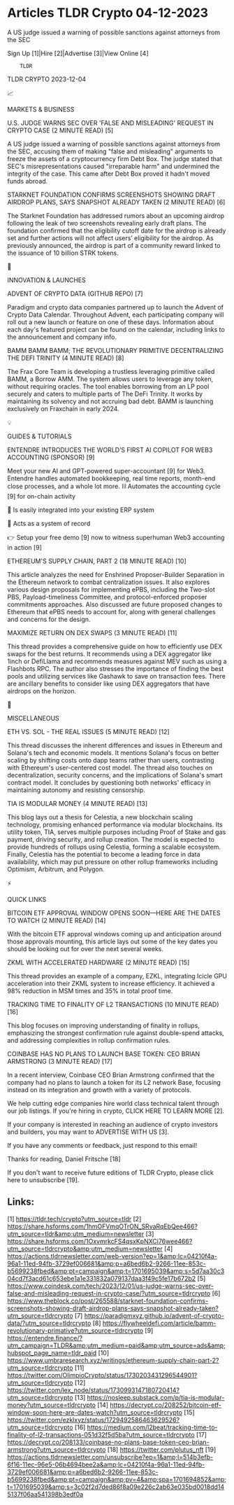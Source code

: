 # Articles TLDR Crypto 04-12-2023

A US judge issued a warning of possible sanctions against attorneys
from the SEC  

Sign Up [1]|Hire [2]|Advertise [3]|View Online [4] 

		TLDR 

TLDR CRYPTO 2023-12-04

📈 

MARKETS & BUSINESS

 U.S. JUDGE WARNS SEC OVER 'FALSE AND MISLEADING' REQUEST IN CRYPTO
CASE (2 MINUTE READ) [5] 

 A US judge issued a warning of possible sanctions against attorneys
from the SEC, accusing them of making "false and misleading" arguments
to freeze the assets of a cryptocurrency firm Debt Box. The judge
stated that SEC's misrepresentations caused "irreparable harm" and
undermined the integrity of the case. This came after Debt Box proved
it hadn't moved funds abroad. 

 STARKNET FOUNDATION CONFIRMS SCREENSHOTS SHOWING DRAFT AIRDROP PLANS,
SAYS SNAPSHOT ALREADY TAKEN (2 MINUTE READ) [6] 

 The Starknet Foundation has addressed rumors about an upcoming
airdrop following the leak of two screenshots revealing early draft
plans. The foundation confirmed that the eligibility cutoff date for
the airdrop is already set and further actions will not affect
users’ eligibility for the airdrop. As previously announced, the
airdrop is part of a community reward linked to the issuance of 10
billion STRK tokens. 

🚀 

INNOVATION & LAUNCHES

 ADVENT OF CRYPTO DATA (GITHUB REPO) [7] 

 Paradigm and crypto data companies partnered up to launch the Advent
of Crypto Data Calendar. Throughout Advent, each participating company
will roll out a new launch or feature on one of these days.
Information about each day's featured project can be found on the
calendar, including links to the announcement and company info. 

 BAMM BAMM BAMM; THE REVOLUTIONARY PRIMITIVE DECENTRALIZING THE DEFI
TRINITY (4 MINUTE READ) [8] 

 The Frax Core Team is developing a trustless leveraging primitive
called BAMM, a Borrow AMM. The system allows users to leverage any
token, without requiring oracles. The tool enables borrowing from an
LP pool securely and caters to multiple parts of The DeFi Trinity. It
works by maintaining its solvency and not accruing bad debt. BAMM is
launching exclusively on Fraxchain in early 2024. 

💡 

GUIDES & TUTORIALS

 ENTENDRE INTRODUCES THE WORLD’S FIRST AI COPILOT FOR WEB3
ACCOUNTING (SPONSOR) [9] 

 Meet your new AI and GPT-powered super-accountant [9] for Web3.
Entendre handles automated bookkeeping, real time reports, month-end
close processes, and a whole lot more.
⛓️ Automates the accounting cycle [9] for on-chain activity

🔌 Is easily integrated into your existing ERP system

🧾 Acts as a system of record

👉 Setup your free demo [9] now to witness superhuman Web3
accounting in action [9]

 ETHEREUM'S SUPPLY CHAIN, PART 2 (18 MINUTE READ) [10] 

 This article analyzes the need for Enshrined Proposer-Builder
Separation in the Ethereum network to combat centralization issues. It
also explores various design proposals for implementing ePBS,
including the Two-slot PBS, Payload-timeliness Committee, and
protocol-enforced proposer commitments approaches. Also discussed are
future proposed changes to Ethereum that ePBS needs to account for,
along with general challenges and concerns for the design. 

 MAXIMIZE RETURN ON DEX SWAPS (3 MINUTE READ) [11] 

 This thread provides a comprehensive guide on how to efficiently use
DEX swaps for the best returns. It recommends using a DEX aggregator
like 1inch or DefiLlama and recommends measures against MEV such as
using a Flashbots RPC. The author also stresses the importance of
finding the best pools and utilizing services like Gashawk to save on
transaction fees. There are ancillary benefits to consider like using
DEX aggregators that have airdrops on the horizon. 

🦄 

MISCELLANEOUS

 ETH VS. SOL - THE REAL ISSUES (5 MINUTE READ) [12] 

 This thread discusses the inherent differences and issues in Ethereum
and Solana's tech and economic models. It mentions Solana's focus on
better scaling by shifting costs onto dapp teams rather than users,
contrasting with Ethereum's user-centered cost model. The thread also
touches on decentralization, security concerns, and the implications
of Solana's smart contract model. It concludes by questioning both
networks' efficacy in maintaining autonomy and resisting censorship. 

 TIA IS MODULAR MONEY (4 MINUTE READ) [13] 

 This blog lays out a thesis for Celestia, a new blockchain scaling
technology, promising enhanced performance via modular blockchains.
Its utility token, TIA, serves multiple purposes including Proof of
Stake and gas payment, driving security, and rollup creation. The
model is expected to provide hundreds of rollups using Celestia,
forming a scalable ecosystem. Finally, Celestia has the potential to
become a leading force in data availability, which may put pressure on
other rollup frameworks including Optimism, Arbitrum, and Polygon. 

⚡ 

QUICK LINKS

 BITCOIN ETF APPROVAL WINDOW OPENS SOON—HERE ARE THE DATES TO WATCH
(2 MINUTE READ) [14] 

 With the bitcoin ETF approval windows coming up and anticipation
around those approvals mounting, this article lays out some of the key
dates you should be looking out for over the next several weeks. 

 ZKML WITH ACCELERATED HARDWARE (2 MINUTE READ) [15] 

 This thread provides an example of a company, EZKL, integrating
Icicle GPU acceleration into their ZKML system to increase efficiency.
It achieved a 98% reduction in MSM times and 35% in total proof time. 

 TRACKING TIME TO FINALITY OF L2 TRANSACTIONS (10 MINUTE READ) [16] 

 This blog focuses on improving understanding of finality in rollups,
emphasizing the strongest confirmation rule against double-spend
attacks, and addressing complexities in rollup confirmation rules. 

 COINBASE HAS NO PLANS TO LAUNCH BASE TOKEN: CEO BRIAN ARMSTRONG (3
MINUTE READ) [17] 

 In a recent interview, Coinbase CEO Brian Armstrong confirmed that
the company had no plans to launch a token for its L2 network Base,
focusing instead on its integration and growth with a variety of
protocols. 

 We help cutting edge companies hire world class technical talent
through our job listings. If you're hiring in crypto, CLICK HERE TO
LEARN MORE [2]. 

If your company is interested in reaching an audience of crypto
investors and builders, you may want to ADVERTISE WITH US [3]. 

If you have any comments or feedback, just respond to this email! 

Thanks for reading, 
Daniel Fritsche [18] 

If you don't want to receive future editions of TLDR Crypto,
please click here to unsubscribe [19]. 

 

Links:
------
[1] https://tldr.tech/crypto?utm_source=tldr
[2] https://share.hsforms.com/1hmOFVmqOTrON_SRvaRqEbQee466?utm_source=tldr&amp;utm_medium=newsletter
[3] https://share.hsforms.com/1OxvmrkcFS4qsxKpNXCi76wee466?utm_source=tldrcrypto&amp;utm_medium=newsletter
[4] https://actions.tldrnewsletter.com/web-version?ep=1&amp;lc=04210f4a-96a1-11ed-94fb-3729ef006681&amp;p=a6bed6b2-9266-11ee-853c-b5699238fbed&amp;pt=campaign&amp;t=1701695039&amp;s=5d7aa30c304cd7f3acd61c653ebe1a1e331832a079137daa3f49c5fe17b672b2
[5] https://www.coindesk.com/tech/2023/12/01/us-judge-warns-sec-over-false-and-misleading-request-in-crypto-case/?utm_source=tldrcrypto
[6] https://www.theblock.co/post/265588/starknet-foundation-confirms-screenshots-showing-draft-airdrop-plans-says-snapshot-already-taken?utm_source=tldrcrypto
[7] https://paradigmxyz.github.io/advent-of-crypto-data/?utm_source=tldrcrypto
[8] https://flywheeldefi.com/article/bamm-revolutionary-primative?utm_source=tldrcrypto
[9] https://entendre.finance/?utm_campaign=TLDR&amp;utm_medium=paid&amp;utm_source=ads&amp;hubspot_page_name=tldr_paid
[10] https://www.umbraresearch.xyz/writings/ethereum-supply-chain-part-2?utm_source=tldrcrypto
[11] https://twitter.com/OlimpioCrypto/status/1730203431296544901?utm_source=tldrcrypto
[12] https://twitter.com/lex_node/status/1730993147180720414?utm_source=tldrcrypto
[13] https://nosleep.substack.com/p/tia-is-modular-money?utm_source=tldrcrypto
[14] https://decrypt.co/208252/bitcoin-etf-window-soon-here-are-dates-watch?utm_source=tldrcrypto
[15] https://twitter.com/ezklxyz/status/1729492586463629526?utm_source=tldrcrypto
[16] https://medium.com/l2beat/tracking-time-to-finality-of-l2-transactions-051d32f5d5ba?utm_source=tldrcrypto
[17] https://decrypt.co/208133/coinbase-no-plans-base-token-ceo-brian-armstrong?utm_source=tldrcrypto
[18] https://twitter.com/plutus_nft
[19] https://actions.tldrnewsletter.com/unsubscribe?ep=1&amp;l=514b3efb-6f16-11ec-96e5-06b4694bee2a&amp;lc=04210f4a-96a1-11ed-94fb-3729ef006681&amp;p=a6bed6b2-9266-11ee-853c-b5699238fbed&amp;pt=campaign&amp;pv=4&amp;spa=1701694852&amp;t=1701695039&amp;s=3c02f2d7ded86f8a09e226c2ab63e035bd0018dd145137f06aa541398b3edf0a